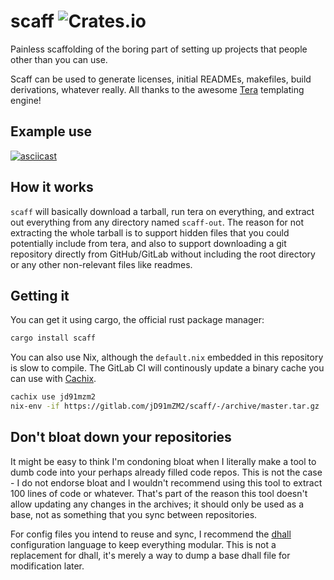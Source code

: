 # scaff ![Crates.io](https://img.shields.io/crates/v/scaff)

Painless scaffolding of the boring part of setting up projects that
people other than you can use.

Scaff can be used to generate licenses, initial READMEs, makefiles,
build derivations, whatever really. All thanks to the awesome
[Tera](https://tera.netlify.com/) templating engine!

## Example use

[![asciicast](https://asciinema.org/a/PtKWiSQynFvVoGs1ozdoiJX99.svg)](https://asciinema.org/a/PtKWiSQynFvVoGs1ozdoiJX99)

## How it works

`scaff` will basically download a tarball, run tera on everything, and
extract out everything from any directory named `scaff-out`. The
reason for not extracting the whole tarball is to support hidden files
that you could potentially include from tera, and also to support
downloading a git repository directly from GitHub/GitLab without
including the root directory or any other non-relevant files like
readmes.

## Getting it

You can get it using cargo, the official rust package manager:

```sh
cargo install scaff
```

You can also use Nix, although the `default.nix` embedded in this
repository is slow to compile. The GitLab CI will continously update a
binary cache you can use with [Cachix](https://jd91mzm2.cachix.org/).

```sh
cachix use jd91mzm2
nix-env -if https://gitlab.com/jD91mZM2/scaff/-/archive/master.tar.gz
```

## Don't bloat down your repositories

It might be easy to think I'm condoning bloat when I literally make a
tool to dumb code into your perhaps already filled code repos. This is
not the case - I do not endorse bloat and I wouldn't recommend using
this tool to extract 100 lines of code or whatever. That's part of the
reason this tool doesn't allow updating any changes in the archives;
it should only be used as a base, not as something that you sync
between repositories.

For config files you intend to reuse and sync, I recommend the
[dhall](https://dhall-lang.org/) configuration language to keep
everything modular. This is not a replacement for dhall, it's merely a
way to dump a base dhall file for modification later.
